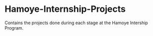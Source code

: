 # Hamoye-Internship-Projects
Contains the projects done during each stage at the Hamoye Intership Program.
